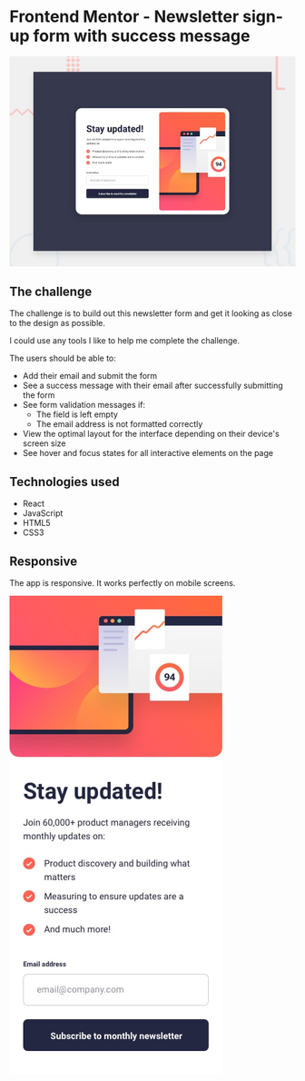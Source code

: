 # Frontend Mentor - Newsletter sign-up form with success message

![Design preview for the Newsletter sign-up form with success message coding challenge](./design/desktop-preview.jpg)

## The challenge

The challenge is to build out this newsletter form and get it looking as close to the design as possible.

I could use any tools I like to help me complete the challenge.

The users should be able to:

- Add their email and submit the form
- See a success message with their email after successfully submitting the form
- See form validation messages if:
  - The field is left empty
  - The email address is not formatted correctly
- View the optimal layout for the interface depending on their device's screen size
- See hover and focus states for all interactive elements on the page

## Technologies used

- React
- JavaScript
- HTML5
- CSS3

## Responsive

The app is responsive. It works perfectly on mobile screens.

![Design preview for the Newsletter sign-up form with success message coding challenge](./design/mobile-design.jpg)